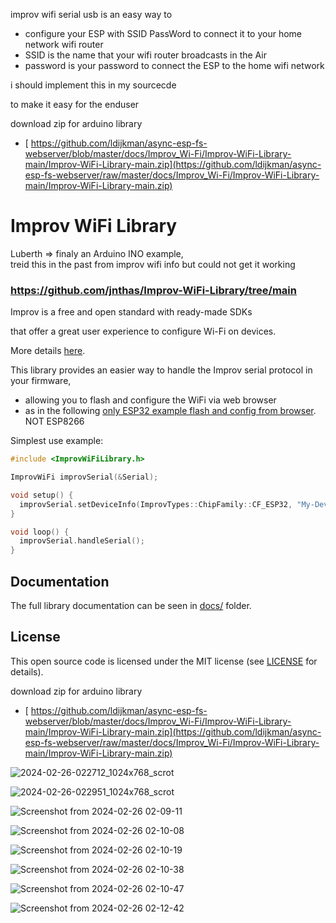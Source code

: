 improv wifi serial usb is an easy way to
- configure your ESP with SSID PassWord to connect it to your home network wifi router
- SSID is the name that your wifi router broadcasts in the Air
- password is your password to connect the ESP to the home wifi network

i should implement this in my sourcecde

to make it easy for the enduser

download zip for arduino library
- [ https://github.com/ldijkman/async-esp-fs-webserver/blob/master/docs/Improv_Wi-Fi/Improv-WiFi-Library-main/Improv-WiFi-Library-main.zip](https://github.com/ldijkman/async-esp-fs-webserver/raw/master/docs/Improv_Wi-Fi/Improv-WiFi-Library-main/Improv-WiFi-Library-main.zip)

# Improv WiFi Library
Luberth => finaly an Arduino INO example,  
treid this in the past from improv wifi info but could not get it working 

### https://github.com/jnthas/Improv-WiFi-Library/tree/main

Improv is a free and open standard with ready-made SDKs 

that offer a great user experience to configure Wi-Fi on devices. 

More details [here](https://www.improv-wifi.com/).

This library provides an easier way to handle the Improv serial protocol in your firmware,
- allowing you to flash and configure the WiFi via web browser
- as in the following  [only ESP32 example flash and config from browser](https://jnthas.github.io/improv-wifi-demo/). NOT ESP8266

Simplest use example:

```cpp
#include <ImprovWiFiLibrary.h>

ImprovWiFi improvSerial(&Serial);

void setup() {
  improvSerial.setDeviceInfo(ImprovTypes::ChipFamily::CF_ESP32, "My-Device-9a4c2b", "2.1.5", "My Device");
}

void loop() { 
  improvSerial.handleSerial();
}
```

## Documentation

The full library documentation can be seen in [docs/](docs/readme.md) folder.


## License

This open source code is licensed under the MIT license (see [LICENSE](LICENSE)
for details).


download zip for arduino library
- [ https://github.com/ldijkman/async-esp-fs-webserver/blob/master/docs/Improv_Wi-Fi/Improv-WiFi-Library-main/Improv-WiFi-Library-main.zip](https://github.com/ldijkman/async-esp-fs-webserver/raw/master/docs/Improv_Wi-Fi/Improv-WiFi-Library-main/Improv-WiFi-Library-main.zip)

![2024-02-26-022712_1024x768_scrot](https://github.com/ldijkman/async-esp-fs-webserver/assets/45427770/7d49222c-73e5-43be-8897-1b8bd03a3287)

![2024-02-26-022951_1024x768_scrot](https://github.com/ldijkman/async-esp-fs-webserver/assets/45427770/309390e5-b293-4fc7-8f89-94b27f70cdad)


![Screenshot from 2024-02-26 02-09-11](https://github.com/ldijkman/async-esp-fs-webserver/assets/45427770/5f3921d0-9d66-462f-9608-af1fb569b03f)

![Screenshot from 2024-02-26 02-10-08](https://github.com/ldijkman/async-esp-fs-webserver/assets/45427770/d4941eb3-327e-4dd1-bc79-0207c836b64c)

![Screenshot from 2024-02-26 02-10-19](https://github.com/ldijkman/async-esp-fs-webserver/assets/45427770/2285ab00-676a-4205-90bb-0a31869ca3b8)

![Screenshot from 2024-02-26 02-10-38](https://github.com/ldijkman/async-esp-fs-webserver/assets/45427770/fba31497-f381-401b-8bbb-b713cb353a58)

![Screenshot from 2024-02-26 02-10-47](https://github.com/ldijkman/async-esp-fs-webserver/assets/45427770/a8dfdc3e-36b1-4ccf-8e64-c953dc25a81a)

![Screenshot from 2024-02-26 02-12-42](https://github.com/ldijkman/async-esp-fs-webserver/assets/45427770/33ca7401-c910-422a-bfa0-22de5d74fd9f)




